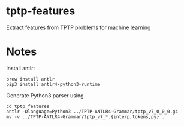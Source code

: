 # tptp-features
Extract features from TPTP problems for machine learning

# Notes

Install antlr:
```
brew install antlr
pip3 install antlr4-python3-runtime
```

Generate Python3 parser using
```
cd tptp_features
antlr -Dlanguage=Python3 ../TPTP-ANTLR4-Grammar/tptp_v7_0_0_0.g4
mv -v ../TPTP-ANTLR4-Grammar/tptp_v7_*.{interp,tokens,py} .
```